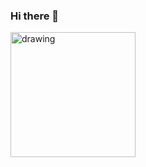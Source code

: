 ### Hi there 👋

<!-- ![This is an image]![image]() -->
<img src="https://user-images.githubusercontent.com/52425298/144453756-5f550ba7-1e80-4dfc-b890-2c285ddcf6f9.png" alt="drawing" width="200"/>


<!--
**FelipeSchiavini/FelipeSchiavini** is a ✨ _special_ ✨ repository because its `README.md` (this file) appears on your GitHub profile.

Here are some ideas to get you started:

- 🔭 I’m currently working on ...
- 🌱 I’m currently learning ...
- 👯 I’m looking to collaborate on ...
- 🤔 I’m looking for help with ...
- 💬 Ask me about ...
- 📫 How to reach me: ...
- 😄 Pronouns: ...
- ⚡ Fun fact: ...
-->
